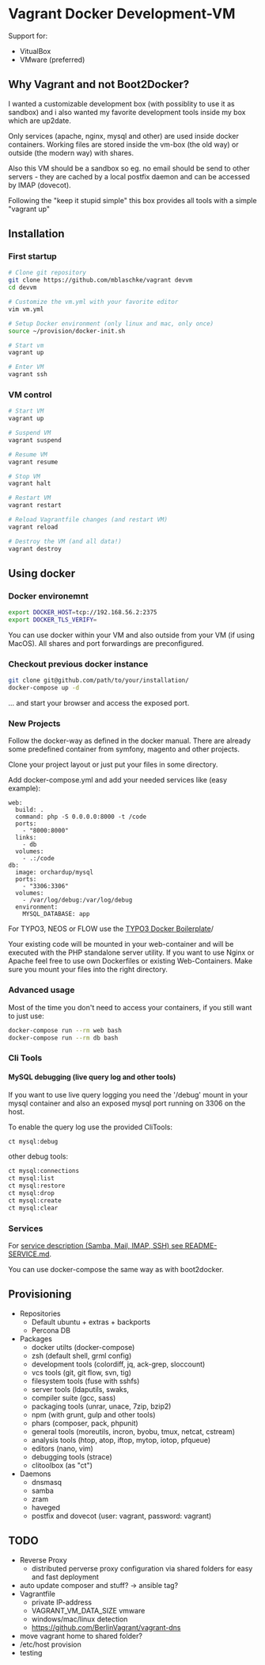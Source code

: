# Vagrant Docker Development-VM

Support for:

- VitualBox
- VMware (preferred)

## Why Vagrant and not Boot2Docker?

I wanted a customizable development box (with possiblity to use it as sandbox) and i also wanted my favorite
development tools inside my box which are up2date.

Only services (apache, nginx, mysql and other) are used inside docker containers.
Working files are stored inside the vm-box (the old way) or outside (the modern way) with shares.

Also this VM should be a sandbox so eg. no email should be send to other servers - they are cached by a
local postfix daemon and can be accessed by IMAP (dovecot).

Following the "keep it stupid simple" this box provides all tools with a simple "vagrant up"

## Installation

### First startup

```bash
# Clone git repository
git clone https://github.com/mblaschke/vagrant devvm
cd devvm

# Customize the vm.yml with your favorite editor
vim vm.yml

# Setup Docker environment (only linux and mac, only once)
source ~/provision/docker-init.sh

# Start vm
vagrant up

# Enter VM
vagrant ssh
```

### VM control

```bash
# Start VM
vagrant up

# Suspend VM
vagrant suspend

# Resume VM
vagrant resume

# Stop VM
vagrant halt

# Restart VM
vagrant restart

# Reload Vagrantfile changes (and restart VM)
vagrant reload

# Destroy the VM (and all data!)
vagrant destroy
```

## Using docker

### Docker environemnt
```bash
export DOCKER_HOST=tcp://192.168.56.2:2375
export DOCKER_TLS_VERIFY=
```

You can use docker within your VM and also outside from your VM (if using MacOS).
All shares and port forwardings are preconfigured.

### Checkout previous docker instance
```bash
git clone git@github.com/path/to/your/installation/
docker-compose up -d
```

... and start your browser and access the exposed port.


### New Projects

Follow the docker-way as defined in the docker manual.
There are already some predefined container from symfony, magento and other projects.

Clone your project layout or just put your files in some directory.

Add docker-compose.yml and add your needed services like (easy example):

```
web:
  build: .
  command: php -S 0.0.0.0:8000 -t /code
  ports:
    - "8000:8000"
  links:
    - db
  volumes:
    - .:/code
db:
  image: orchardup/mysql
  ports:
    - "3306:3306"
  volumes:
    - /var/log/debug:/var/log/debug
  environment:
    MYSQL_DATABASE: app
```

For TYPO3, NEOS or FLOW use the [TYPO3 Docker Boilerplate](https://github.com/mblaschke/typo3-docker-boilerplate)/

Your existing code will be mounted in your web-container and will be executed with the PHP standalone server utility.
If you want to use Nginx or Apache feel free to use own Dockerfiles or existing Web-Containers. Make sure you mount
your files into the right directory.

### Advanced usage

Most of the time you don't need to access your containers, if you still want to just use:

```bash
docker-compose run --rm web bash
docker-compose run --rm db bash
```

### Cli Tools

#### MySQL debugging (live query log and other tools)

If you want to use live query logging you need the '/debug' mount in your mysql container and also an exposed mysql port running on 3306 on the host.

To enable the query log use the provided CliTools:

```bash
ct mysql:debug
```

other debug tools:

```bash
ct mysql:connections
ct mysql:list
ct mysql:restore
ct mysql:drop
ct mysql:create
ct mysql:clear
```

### Services

For [service description (Samba, Mail, IMAP, SSH) see README-SERVICE.md](README-SERVICES.md).

You can use docker-compose the same way as with boot2docker.

## Provisioning

- Repositories
  - Default ubuntu + extras + backports
  - Percona DB
- Packages
  - docker utilts (docker-compose)
  - zsh (default shell, grml config)
  - development tools (colordiff, jq, ack-grep, sloccount)
  - vcs tools (git, git flow, svn, tig)
  - filesystem tools (fuse with sshfs)
  - server tools (ldaputils, swaks,
  - compiler suite (gcc, sass)
  - packaging tools (unrar, unace, 7zip, bzip2)
  - npm (with grunt, gulp and other tools)
  - phars (composer, pack, phpunit)
  - general tools (moreutils, incron, byobu, tmux, netcat, cstream)
  - analysis tools (htop, atop, iftop, mytop, iotop, pfqueue)
  - editors (nano, vim)
  - debugging tools (strace)
  - clitoolbox (as "ct")
- Daemons
  - dnsmasq
  - samba
  - zram
  - haveged
  - postfix and dovecot (user: vagrant, password: vagrant)


## TODO
- Reverse Proxy
  - distributed perverse proxy configuration via shared folders for easy and fast deployment
- auto update composer and stuff? -> ansible tag?
- Vagrantfile
  - private IP-address
  - VAGRANT_VM_DATA_SIZE vmware
  - windows/mac/linux detection
  - https://github.com/BerlinVagrant/vagrant-dns
- move vagrant home to shared folder?
- /etc/host provision
- testing
